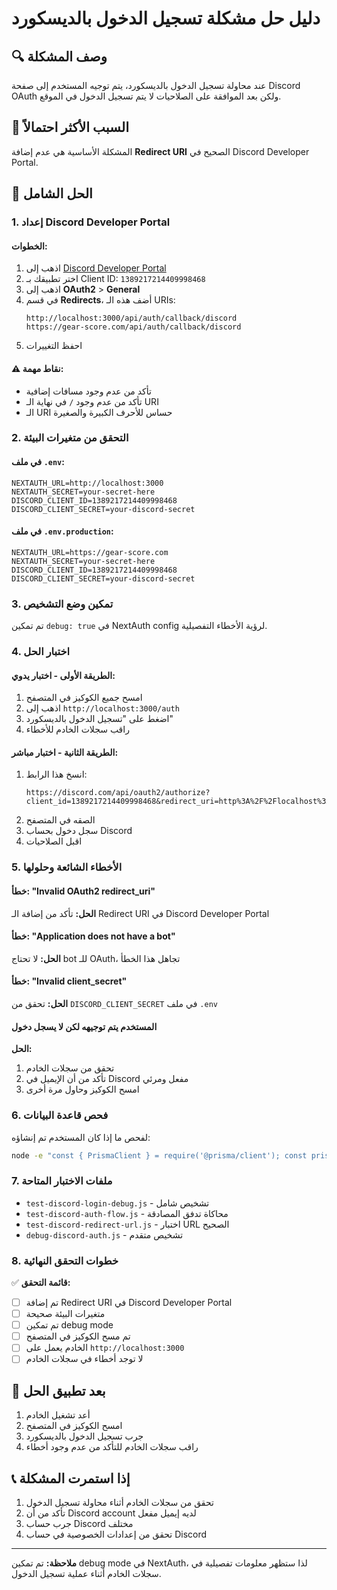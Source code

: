 # دليل حل مشكلة تسجيل الدخول بالديسكورد

## 🔍 وصف المشكلة
عند محاولة تسجيل الدخول بالديسكورد، يتم توجيه المستخدم إلى صفحة Discord OAuth ولكن بعد الموافقة على الصلاحيات لا يتم تسجيل الدخول في الموقع.

## 🎯 السبب الأكثر احتمالاً
المشكلة الأساسية هي عدم إضافة **Redirect URI** الصحيح في Discord Developer Portal.

## 🔧 الحل الشامل

### 1. إعداد Discord Developer Portal

#### الخطوات:
1. اذهب إلى [Discord Developer Portal](https://discord.com/developers/applications)
2. اختر تطبيقك بـ Client ID: `1389217214409998468`
3. اذهب إلى **OAuth2** > **General**
4. في قسم **Redirects**، أضف هذه الـ URIs:
   ```
   http://localhost:3000/api/auth/callback/discord
   https://gear-score.com/api/auth/callback/discord
   ```
5. احفظ التغييرات

#### ⚠️ نقاط مهمة:
- تأكد من عدم وجود مسافات إضافية
- تأكد من عدم وجود `/` في نهاية الـ URI
- الـ URI حساس للأحرف الكبيرة والصغيرة

### 2. التحقق من متغيرات البيئة

#### في ملف `.env`:
```env
NEXTAUTH_URL=http://localhost:3000
NEXTAUTH_SECRET=your-secret-here
DISCORD_CLIENT_ID=1389217214409998468
DISCORD_CLIENT_SECRET=your-discord-secret
```

#### في ملف `.env.production`:
```env
NEXTAUTH_URL=https://gear-score.com
NEXTAUTH_SECRET=your-secret-here
DISCORD_CLIENT_ID=1389217214409998468
DISCORD_CLIENT_SECRET=your-discord-secret
```

### 3. تمكين وضع التشخيص

تم تمكين `debug: true` في NextAuth config لرؤية الأخطاء التفصيلية.

### 4. اختبار الحل

#### الطريقة الأولى - اختبار يدوي:
1. امسح جميع الكوكيز في المتصفح
2. اذهب إلى `http://localhost:3000/auth`
3. اضغط على "تسجيل الدخول بالديسكورد"
4. راقب سجلات الخادم للأخطاء

#### الطريقة الثانية - اختبار مباشر:
1. انسخ هذا الرابط:
   ```
   https://discord.com/api/oauth2/authorize?client_id=1389217214409998468&redirect_uri=http%3A%2F%2Flocalhost%3A3000%2Fapi%2Fauth%2Fcallback%2Fdiscord&response_type=code&scope=identify+email&prompt=consent
   ```
2. الصقه في المتصفح
3. سجل دخول بحساب Discord
4. اقبل الصلاحيات

### 5. الأخطاء الشائعة وحلولها

#### خطأ: "Invalid OAuth2 redirect_uri"
**الحل:** تأكد من إضافة الـ Redirect URI في Discord Developer Portal

#### خطأ: "Application does not have a bot"
**الحل:** لا تحتاج bot للـ OAuth، تجاهل هذا الخطأ

#### خطأ: "Invalid client_secret"
**الحل:** تحقق من `DISCORD_CLIENT_SECRET` في ملف `.env`

#### المستخدم يتم توجيهه لكن لا يسجل دخول
**الحل:** 
1. تحقق من سجلات الخادم
2. تأكد من أن الإيميل في Discord مفعل ومرئي
3. امسح الكوكيز وحاول مرة أخرى

### 6. فحص قاعدة البيانات

لفحص ما إذا كان المستخدم تم إنشاؤه:
```bash
node -e "const { PrismaClient } = require('@prisma/client'); const prisma = new PrismaClient(); prisma.user.findMany().then(users => console.log(users)).finally(() => prisma.$disconnect());"
```

### 7. ملفات الاختبار المتاحة

- `test-discord-login-debug.js` - تشخيص شامل
- `test-discord-auth-flow.js` - محاكاة تدفق المصادقة
- `test-discord-redirect-url.js` - اختبار URL الصحيح
- `debug-discord-auth.js` - تشخيص متقدم

### 8. خطوات التحقق النهائية

✅ **قائمة التحقق:**
- [ ] تم إضافة Redirect URI في Discord Developer Portal
- [ ] متغيرات البيئة صحيحة
- [ ] تم تمكين debug mode
- [ ] تم مسح الكوكيز في المتصفح
- [ ] الخادم يعمل على `http://localhost:3000`
- [ ] لا توجد أخطاء في سجلات الخادم

## 🚀 بعد تطبيق الحل

1. أعد تشغيل الخادم
2. امسح الكوكيز في المتصفح
3. جرب تسجيل الدخول بالديسكورد
4. راقب سجلات الخادم للتأكد من عدم وجود أخطاء

## 📞 إذا استمرت المشكلة

1. تحقق من سجلات الخادم أثناء محاولة تسجيل الدخول
2. تأكد من أن Discord account لديه إيميل مفعل
3. جرب حساب Discord مختلف
4. تحقق من إعدادات الخصوصية في حساب Discord

---

**ملاحظة:** تم تمكين debug mode في NextAuth، لذا ستظهر معلومات تفصيلية في سجلات الخادم أثناء عملية تسجيل الدخول.